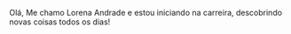 Olá, Me chamo Lorena Andrade e estou iniciando na carreira, descobrindo novas coisas todos os dias!
